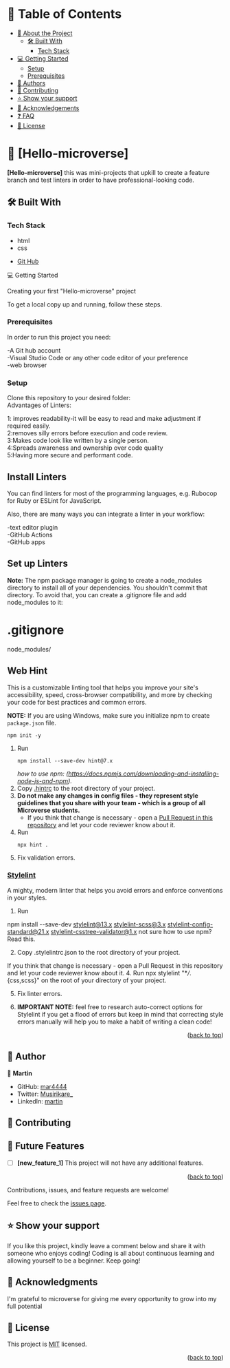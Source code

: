 <a name="readme-top"></a>

# 📗 Table of Contents

- [📖 About the Project](#about-project)
  - [🛠 Built With](#built-with)
    - [Tech Stack](#tech-stack)
- [💻 Getting Started](#getting-started)
  - [Setup](#setup)
  - [Prerequisites](#prerequisites)
- [👥 Authors](#authors)
- [🤝 Contributing](#contributing)
- [⭐️ Show your support](#support)
- [🙏 Acknowledgements](#acknowledgements)
- [❓ FAQ](#faq)
- [📝 License](#license)

# 📖 [Hello-microverse] <a name="Hello-microverse"></a>

**[Hello-microverse]** this was mini-projects that upkill to create a feature branch and test linters in order to have professional-looking code.

## 🛠 Built With <a name="built-with"></a>

### Tech Stack <a name="tech-stack"></a>

  <ul>
    <li>html</li>
    <li>css</li>
  </ul>
  
  <ul>
    <li><a href="github.com">Git Hub</a></li>
  </ul>
</details

## 💻 Getting Started <a name="getting-started"></a>

Creating your first "Hello-microverse" project

To get a local copy up and running, follow these steps.

### Prerequisites

In order to run this project you need:

-A Git hub account
<br>
-Visual Studio Code or any other code editor of your preference
<br>
-web browser

### Setup

Clone this repository to your desired folder:<br>
Advantages of Linters:<br>

1: improves readability-it will be easy to read and make adjustment if required easily.<br>
2:removes silly errors before execution and code review.<br>
3:Makes code look like written by a single person.<br>
4:Spreads awareness and ownership over code quality<br>
5:Having more secure and performant code.<br>

## Install Linters

You can find linters for most of the programming languages, e.g. Rubocop for Ruby or ESLint for JavaScript.

Also, there are many ways you can integrate a linter in your workflow:

-text editor plugin<br>
-GitHub Actions<br>
-GitHub apps<br>

## Set up Linters

**Note:** The npm package manager is going to create a node_modules directory to install all of your dependencies. You shouldn't commit that directory. To avoid that, you can create a .gitignore file and add node_modules to it:

# .gitignore

node_modules/

## Web Hint

This is a customizable linting tool that helps you improve your site's accessibility, speed, cross-browser compatibility, and more by checking your code for best practices and common errors.

**NOTE:** If you are using Windows, make sure you initialize npm to create `package.json` file.

```
npm init -y
```

1. Run
   ```
   npm install --save-dev hint@7.x
   ```
   _how to use npm: (https://docs.npmjs.com/downloading-and-installing-node-js-and-npm)._
2. Copy [.hintrc](.hintrc) to the root directory of your project.
3. **Do not make any changes in config files - they represent style guidelines that you share with your team - which is a group of all Microverse students.**
   - If you think that change is necessary - open a [Pull Request in this repository](../README.md#contributing) and let your code reviewer know about it.
4. Run
   ```
   npx hint .
   ```
5. Fix validation errors.

### [Stylelint](https://stylelint.io/)

A mighty, modern linter that helps you avoid errors and enforce conventions in your styles.

1. Run

npm install --save-dev stylelint@13.x stylelint-scss@3.x stylelint-config-standard@21.x stylelint-csstree-validator@1.x
not sure how to use npm? Read this.

2. Copy .stylelintrc.json to the root directory of your project.

If you think that change is necessary - open a Pull Request in this repository and let your code reviewer know about it. 4. Run npx stylelint "\*_/_.{css,scss}" on the root of your directory of your project.

5. Fix linter errors.

6. **IMPORTANT NOTE:** feel free to research auto-correct options for Stylelint if you get a flood of errors but keep in mind that correcting style errors manually will help you to make a habit of writing a clean code!

<p align="right">(<a href="#readme-top">back to top</a>)</p>

## 👥 Author <a name="authors"></a>

👤 **Martin**

- GitHub: [mar4444](https://github.com/mar4444)
- Twitter: [Musirikare_](https://twitter.com/Musirikare_)
- LinkedIn: [martin](https://www.linkedin.com/in/imanirumva-martin-b70309266/)
## 🤝 Contributing <a name="contributing"></a>

## 🔭 Future Features <a name="future-features"></a>

- [ ] **[new_feature_1]**
      This project will not have any additional features.

<p align="right">(<a href="#readme-top">back to top</a>)</p>

Contributions, issues, and feature requests are welcome!

Feel free to check the [issues page](../../issues/).

## ⭐️ Show your support <a name="support"></a>

If you like this project, kindly leave a comment below and share it with someone who enjoys coding! Coding is all about continuous learning and allowing yourself to be a beginner. Keep going!

## 🙏 Acknowledgments <a name="Microverse Inc."></a>

I'm grateful to microverse for giving me every opportunity to grow into my full potential


## 📝 License <a name="license"></a>

This project is [MIT](./LICENSE) licensed.

<p align="right">(<a href="#readme-top">back to top</a>)</p>
